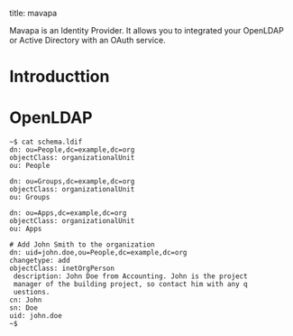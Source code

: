 title: mavapa

Mavapa is an Identity Provider. It allows you to integrated your OpenLDAP or Active Directory with an
OAuth service.

# Introducttion


# OpenLDAP

```
~$ cat schema.ldif
dn: ou=People,dc=example,dc=org
objectClass: organizationalUnit
ou: People

dn: ou=Groups,dc=example,dc=org
objectClass: organizationalUnit
ou: Groups

dn: ou=Apps,dc=example,dc=org
objectClass: organizationalUnit
ou: Apps

# Add John Smith to the organization
dn: uid=john.doe,ou=People,dc=example,dc=org
changetype: add
objectClass: inetOrgPerson
 description: John Doe from Accounting. John is the project
 manager of the building project, so contact him with any q
 uestions.
cn: John
sn: Doe
uid: john.doe
~$
```
